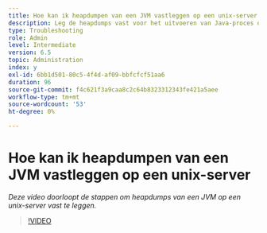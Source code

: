 ```yaml
---
title: Hoe kan ik heapdumpen van een JVM vastleggen op een unix-server
description: Leg de heapdumps vast voor het uitvoeren van Java-proces op een unix-server
type: Troubleshooting
role: Admin
level: Intermediate
version: 6.5
topic: Administration
index: y
exl-id: 6bb1d501-80c5-4f4d-af09-bbfcfcf51aa6
duration: 96
source-git-commit: f4c621f3a9caa8c2c64b8323312343fe421a5aee
workflow-type: tm+mt
source-wordcount: '53'
ht-degree: 0%

---
```


# Hoe kan ik heapdumpen van een JVM vastleggen op een unix-server

*Deze video doorloopt de stappen om heapdumps van een JVM op een unix-server vast te leggen.*

>[!VIDEO](https://video.tv.adobe.com/v/335489?quality=12&learn=on)
